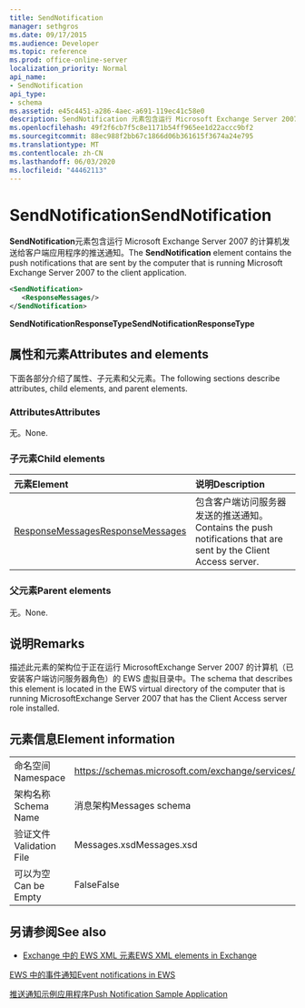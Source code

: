 ```yaml
---
title: SendNotification
manager: sethgros
ms.date: 09/17/2015
ms.audience: Developer
ms.topic: reference
ms.prod: office-online-server
localization_priority: Normal
api_name:
- SendNotification
api_type:
- schema
ms.assetid: e45c4451-a286-4aec-a691-119ec41c58e0
description: SendNotification 元素包含运行 Microsoft Exchange Server 2007 的计算机发送给客户端应用程序的推送通知。
ms.openlocfilehash: 49f2f6cb7f5c8e1171b54ff965ee1d22accc9bf2
ms.sourcegitcommit: 88ec988f2bb67c1866d06b361615f3674a24e795
ms.translationtype: MT
ms.contentlocale: zh-CN
ms.lasthandoff: 06/03/2020
ms.locfileid: "44462113"
---
```

# <a name="sendnotification"></a><span data-ttu-id="f5cf1-103">SendNotification</span><span class="sxs-lookup"><span data-stu-id="f5cf1-103">SendNotification</span></span>

<span data-ttu-id="f5cf1-104">**SendNotification**元素包含运行 Microsoft Exchange Server 2007 的计算机发送给客户端应用程序的推送通知。</span><span class="sxs-lookup"><span data-stu-id="f5cf1-104">The **SendNotification** element contains the push notifications that are sent by the computer that is running Microsoft Exchange Server 2007 to the client application.</span></span> 
  
```xml
<SendNotification>
   <ResponseMessages/>
</SendNotification>
```

 <span data-ttu-id="f5cf1-105">**SendNotificationResponseType**</span><span class="sxs-lookup"><span data-stu-id="f5cf1-105">**SendNotificationResponseType**</span></span>
## <a name="attributes-and-elements"></a><span data-ttu-id="f5cf1-106">属性和元素</span><span class="sxs-lookup"><span data-stu-id="f5cf1-106">Attributes and elements</span></span>

<span data-ttu-id="f5cf1-107">下面各部分介绍了属性、子元素和父元素。</span><span class="sxs-lookup"><span data-stu-id="f5cf1-107">The following sections describe attributes, child elements, and parent elements.</span></span>
  
### <a name="attributes"></a><span data-ttu-id="f5cf1-108">Attributes</span><span class="sxs-lookup"><span data-stu-id="f5cf1-108">Attributes</span></span>

<span data-ttu-id="f5cf1-109">无。</span><span class="sxs-lookup"><span data-stu-id="f5cf1-109">None.</span></span>
  
### <a name="child-elements"></a><span data-ttu-id="f5cf1-110">子元素</span><span class="sxs-lookup"><span data-stu-id="f5cf1-110">Child elements</span></span>

|<span data-ttu-id="f5cf1-111">**元素**</span><span class="sxs-lookup"><span data-stu-id="f5cf1-111">**Element**</span></span>|<span data-ttu-id="f5cf1-112">**说明**</span><span class="sxs-lookup"><span data-stu-id="f5cf1-112">**Description**</span></span>|
|:-----|:-----|
|[<span data-ttu-id="f5cf1-113">ResponseMessages</span><span class="sxs-lookup"><span data-stu-id="f5cf1-113">ResponseMessages</span></span>](responsemessages.md) <br/> |<span data-ttu-id="f5cf1-114">包含客户端访问服务器发送的推送通知。</span><span class="sxs-lookup"><span data-stu-id="f5cf1-114">Contains the push notifications that are sent by the Client Access server.</span></span>  <br/> |
   
### <a name="parent-elements"></a><span data-ttu-id="f5cf1-115">父元素</span><span class="sxs-lookup"><span data-stu-id="f5cf1-115">Parent elements</span></span>

<span data-ttu-id="f5cf1-116">无。</span><span class="sxs-lookup"><span data-stu-id="f5cf1-116">None.</span></span>
  
## <a name="remarks"></a><span data-ttu-id="f5cf1-117">说明</span><span class="sxs-lookup"><span data-stu-id="f5cf1-117">Remarks</span></span>

<span data-ttu-id="f5cf1-118">描述此元素的架构位于正在运行 MicrosoftExchange Server 2007 的计算机（已安装客户端访问服务器角色）的 EWS 虚拟目录中。</span><span class="sxs-lookup"><span data-stu-id="f5cf1-118">The schema that describes this element is located in the EWS virtual directory of the computer that is running MicrosoftExchange Server 2007 that has the Client Access server role installed.</span></span>
  
## <a name="element-information"></a><span data-ttu-id="f5cf1-119">元素信息</span><span class="sxs-lookup"><span data-stu-id="f5cf1-119">Element information</span></span>

|||
|:-----|:-----|
|<span data-ttu-id="f5cf1-120">命名空间</span><span class="sxs-lookup"><span data-stu-id="f5cf1-120">Namespace</span></span>  <br/> |https://schemas.microsoft.com/exchange/services/2006/messages  <br/> |
|<span data-ttu-id="f5cf1-121">架构名称</span><span class="sxs-lookup"><span data-stu-id="f5cf1-121">Schema Name</span></span>  <br/> |<span data-ttu-id="f5cf1-122">消息架构</span><span class="sxs-lookup"><span data-stu-id="f5cf1-122">Messages schema</span></span>  <br/> |
|<span data-ttu-id="f5cf1-123">验证文件</span><span class="sxs-lookup"><span data-stu-id="f5cf1-123">Validation File</span></span>  <br/> |<span data-ttu-id="f5cf1-124">Messages.xsd</span><span class="sxs-lookup"><span data-stu-id="f5cf1-124">Messages.xsd</span></span>  <br/> |
|<span data-ttu-id="f5cf1-125">可以为空</span><span class="sxs-lookup"><span data-stu-id="f5cf1-125">Can be Empty</span></span>  <br/> |<span data-ttu-id="f5cf1-126">False</span><span class="sxs-lookup"><span data-stu-id="f5cf1-126">False</span></span>  <br/> |
   
## <a name="see-also"></a><span data-ttu-id="f5cf1-127">另请参阅</span><span class="sxs-lookup"><span data-stu-id="f5cf1-127">See also</span></span>



- [<span data-ttu-id="f5cf1-128">Exchange 中的 EWS XML 元素</span><span class="sxs-lookup"><span data-stu-id="f5cf1-128">EWS XML elements in Exchange</span></span>](ews-xml-elements-in-exchange.md)


[<span data-ttu-id="f5cf1-129">EWS 中的事件通知</span><span class="sxs-lookup"><span data-stu-id="f5cf1-129">Event notifications in EWS</span></span>](https://msdn.microsoft.com/library/4fd4b351-d35c-4ccc-9ed9-878932ab9d50%28Office.15%29.aspx)
  
[<span data-ttu-id="f5cf1-130">推送通知示例应用程序</span><span class="sxs-lookup"><span data-stu-id="f5cf1-130">Push Notification Sample Application</span></span>](https://msdn.microsoft.com/library/db1f8523-fa44-483f-bdb6-ab5939b52eee%28Office.15%29.aspx)

